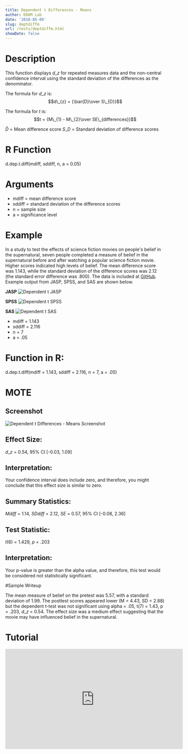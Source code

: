 ```yaml
---
title: Dependent t Differences - Means
author: DOOM Lab
date: '2018-05-09'
slug: deptdiffm
url: /tests/deptdiffm.html
showDate: false
---
```


<script src="//yihui.name/js/math-code.js"></script>
<script type = "text/x-mathjax-config">
MathJax.Hub.Config({
tex2jax: {
inlineMath: [['$', '$']],
}
})
</script>
<script async
src="//cdn.bootcss.com/mathjax/2.7.1/MathJax.js?config=TeX-MML-AM_CHTML">
</script>

# Description   

This function displays $d\_{z}$ for repeated measures data and the non-central confidence interval using the standard deviation of the differences as the denominator.

The formula for $d\_{z}$ is: $$d\_{z} = {\bar{D}\over S\_{D}}$$
 
The formula for *t* is: $$t = {M\_{1} - M\_{2}\over SE\_{differences}}$$

$\bar{D}$ = Mean difference score
$S\_{D}$ = Standard deviation of difference scores

# R Function

d.dep.t.diff(mdiff, sddiff, n, a = 0.05)

# Arguments 

+ mdiff	= mean difference score
+ sddiff = standard deviation of the difference scores
+ n	= sample size
+ a	= significance level

# Example  

In a study to test the effects of science fiction movies on people's belief in the supernatural, seven people completed a measure of belief in the supernatural before and after watching a popular science fiction movie. Higher scores indicated high levels of belief. The mean difference score was 1.143, while the standard deviation of the difference scores was 2.12 (the standard error difference was .800). The data is included at [GitHub](https://github.com/doomlab/shiny-server/tree/master/MOTE/examples). Example output from JASP, SPSS, and SAS are shown below.

**JASP**
![Dependent t JASP](https://raw.githubusercontent.com/doomlab/shiny-server/master/MOTE/examples/dependent%20t%20JASP.png)

**SPSS**
![Dependent t SPSS](https://raw.githubusercontent.com/doomlab/shiny-server/master/MOTE/examples/dependent%20t%20SPSS.png)

**SAS**
![Dependent t SAS](https://raw.githubusercontent.com/doomlab/shiny-server/master/MOTE/examples/dependent%20t%20SAS.PNG)

+ mdiff	= 1.143
+ sddiff = 2.116
+ n	= 7
+ a	= .05

# Function in R: 

d.dep.t.diff(mdiff = 1.143, sddiff = 2.116, n = 7, a = .05)

# MOTE

## Screenshot

![Dependent t Differences - Means Screenshot](../images/depttdiffmeans.jpg)

## Effect Size:

$d\_{z}$ = 0.54, 95% CI [-0.03, 1.09]

## Interpretation: 

Your confidence interval does include zero, and therefore, you might conclude that this effect size is similar to zero.

## Summary Statistics: 

*Mdiff* = 1.14, *SDdiff* = 2.12, *SE* = 0.57, 95% CI [-0.08, 2.36]

## Test Statistic: 

*t*(6) = 1.429, *p* = .203

## Interpretation: 

Your p-value is greater than the alpha value, and therefore, this test would be considered not statistically significant.

#Sample Writeup

The mean measure of belief on the pretest was 5.57, with a standard
deviation of 1.99. The posttest scores appeared lower (M = 4.43, SD = 2.88)
but the dependent t-test was not significant using alpha = .05,
t(7) = 1.43, p = .203, $d\_{z}$ = 0.54. The effect size was a medium effect suggesting
that the movie may have influenced belief in the supernatural.

# Tutorial

<iframe width="560" height="315" src="https://www.youtube.com/embed/eq9X4ynxq2A" frameborder="0" allow="autoplay; encrypted-media" allowfullscreen></iframe>
